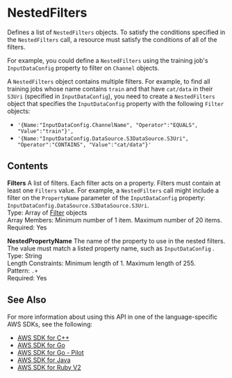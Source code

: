 # NestedFilters<a name="API_NestedFilters"></a>

Defines a list of `NestedFilters` objects\. To satisfy the conditions specified in the `NestedFilters` call, a resource must satisfy the conditions of all of the filters\.

For example, you could define a `NestedFilters` using the training job's `InputDataConfig` property to filter on `Channel` objects\. 

A `NestedFilters` object contains multiple filters\. For example, to find all training jobs whose name contains `train` and that have `cat/data` in their `S3Uri` \(specified in `InputDataConfig`\), you need to create a `NestedFilters` object that specifies the `InputDataConfig` property with the following `Filter` objects:
+  `'{Name:"InputDataConfig.ChannelName", "Operator":"EQUALS", "Value":"train"}',` 
+  `'{Name:"InputDataConfig.DataSource.S3DataSource.S3Uri", "Operator":"CONTAINS", "Value":"cat/data"}'` 

## Contents<a name="API_NestedFilters_Contents"></a>

 **Filters**   <a name="SageMaker-Type-NestedFilters-Filters"></a>
A list of filters\. Each filter acts on a property\. Filters must contain at least one `Filters` value\. For example, a `NestedFilters` call might include a filter on the `PropertyName` parameter of the `InputDataConfig` property: `InputDataConfig.DataSource.S3DataSource.S3Uri`\.  
Type: Array of [Filter](API_Filter.md) objects  
Array Members: Minimum number of 1 item\. Maximum number of 20 items\.  
Required: Yes

 **NestedPropertyName**   <a name="SageMaker-Type-NestedFilters-NestedPropertyName"></a>
The name of the property to use in the nested filters\. The value must match a listed property name, such as `InputDataConfig` \.  
Type: String  
Length Constraints: Minimum length of 1\. Maximum length of 255\.  
Pattern: `.+`   
Required: Yes

## See Also<a name="API_NestedFilters_SeeAlso"></a>

For more information about using this API in one of the language\-specific AWS SDKs, see the following:
+  [AWS SDK for C\+\+](https://docs.aws.amazon.com/goto/SdkForCpp/sagemaker-2017-07-24/NestedFilters) 
+  [AWS SDK for Go](https://docs.aws.amazon.com/goto/SdkForGoV1/sagemaker-2017-07-24/NestedFilters) 
+  [AWS SDK for Go \- Pilot](https://docs.aws.amazon.com/goto/SdkForGoPilot/sagemaker-2017-07-24/NestedFilters) 
+  [AWS SDK for Java](https://docs.aws.amazon.com/goto/SdkForJava/sagemaker-2017-07-24/NestedFilters) 
+  [AWS SDK for Ruby V2](https://docs.aws.amazon.com/goto/SdkForRubyV2/sagemaker-2017-07-24/NestedFilters) 